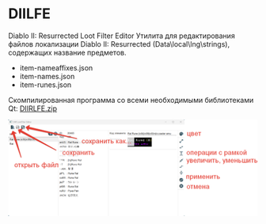 # DIILFE
 Diablo II: Resurrected Loot Filter Editor
Утилита для редактирования файлов локализации Diablo II: Resurrected (Data\local\lng\strings), содержащих название предметов.
- item-nameaffixes.json
- item-names.json
- item-runes.json

Скомпилированная программа со всеми необходимыми библиотеками Qt: [DIIRLFE.zip](https://github.com/vir2alien/DIILFE/blob/main/installer/)

![all-manual](README.assets/all-manual.png)
